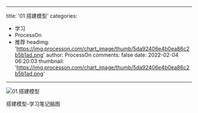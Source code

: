 
---
title: '01.搭建模型'
categories: 
 - 学习
 - ProcessOn
 - 推荐
headimg: 'https://img.processon.com/chart_image/thumb/5da92406e4b0ea86c2b5b1ad.png'
author: ProcessOn
comments: false
date: 2022-02-04 06:20:03
thumbnail: 'https://img.processon.com/chart_image/thumb/5da92406e4b0ea86c2b5b1ad.png'
---

<div>   
<img class="thumb" alt="01.搭建模型" src="https://img.processon.com/chart_image/thumb/5da92406e4b0ea86c2b5b1ad.png" referrerpolicy="no-referrer">
<p>搭建模型-学习笔记脑图</p>  
</div>
            